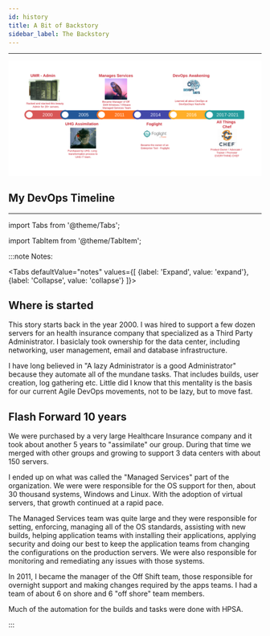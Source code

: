 ```yaml
---
id: history
title: A Bit of Backstory
sidebar_label: The Backstory
---
```

___

![DevOps Timeline](/img/journey/devops-timeline-trans.png)

## My DevOps Timeline

___

import Tabs from '@theme/Tabs';

import TabItem from '@theme/TabItem';

:::note Notes:

<Tabs
  defaultValue="notes"
  values={[
    {label: 'Expand', value: 'expand'},
    {label: 'Collapse', value: 'collapse'}
  ]}>
  <TabItem value="expand">

## Where is started

This story starts back in the year 2000. I was hired to support a few dozen servers for an health insurance company that specialized as a Third Party Administrator. I basiclaly took ownership for the data center, including networking, user management, email and database infrastructure.

I have long believed in "A lazy Administrator is a good Administrator" because they automate all of the mundane tasks. That includes builds, user creation, log gathering etc. Little did I know that this mentality is the basis for our current Agile DevOps movements, not to be lazy, but to move fast.

## Flash Forward 10 years

We were purchased by a very large Healthcare Insurance company and it took about another 5 years to "assimilate" our group. During that time we merged with other groups and growing to support 3 data centers with about 150 servers.

I ended up on what was called the "Managed Services" part of the organization. We were were responsible for the OS support for then, about 30 thousand systems, Windows and Linux. With the adoption of virtual servers, that growth continued at a rapid pace.

The Managed Services team was quite large and they were responsible for setting, enforcing, managing all of the OS standards, assisting with new builds, helping application teams with installing their applications, applying security and doing our best to keep the application teams from changing the configurations on the production servers. We were also responsible for monitoring and remediating any issues with those systems.

In 2011, I became the manager of the Off Shift team, those responsible for overnight support and making changes required by the apps teams. I had a team of about 6 on shore and 6 "off shore" team members.

Much of the automation for the builds and tasks were done with HPSA.

</TabItem>
</Tabs>

:::
